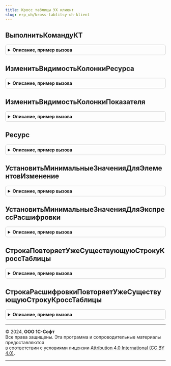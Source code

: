 ```yaml
---
title: Кросс таблицы УХ клиент
slug: erp_uh/kross-tablitsy-uh-klient
---
```



## ВыполнитьКомандуКТ
<details style="margin: 1em 0; padding: 0.5em; border: 1px solid #ccc; border-radius: 6px;">

<summary style="font-weight: bold; cursor: pointer;">Описание, пример вызова</summary>

```bsl

Процедура ВыполнитьКомандуКТ(Команда, Форма) экспорт Экспорт
```

Пример вызова
```bsl
КроссТаблицыУХКлиент.ВыполнитьКомандуКТ(Команда, Форма) экспорт);
```
</details>

## ИзменитьВидимостьКолонкиРесурса
<details style="margin: 1em 0; padding: 0.5em; border: 1px solid #ccc; border-radius: 6px;">

<summary style="font-weight: bold; cursor: pointer;">Описание, пример вызова</summary>

```bsl

Процедура ИзменитьВидимостьКолонкиРесурса(Форма, ОписаниеКТ, ОписаниеРесурса) экспорт Экспорт
```

Пример вызова
```bsl
КроссТаблицыУХКлиент.ИзменитьВидимостьКолонкиРесурса(Форма, ОписаниеКТ, ОписаниеРесурса) экспорт);
```
</details>

## ИзменитьВидимостьКолонкиПоказателя
<details style="margin: 1em 0; padding: 0.5em; border: 1px solid #ccc; border-radius: 6px;">

<summary style="font-weight: bold; cursor: pointer;">Описание, пример вызова</summary>

```bsl

Процедура ИзменитьВидимостьКолонкиПоказателя(Форма, ОписаниеКТ, ОписаниеПоказателя) экспорт Экспорт
```

Пример вызова
```bsl
КроссТаблицыУХКлиент.ИзменитьВидимостьКолонкиПоказателя(Форма, ОписаниеКТ, ОписаниеПоказателя) экспорт);
```
</details>

## Ресурс
<details style="margin: 1em 0; padding: 0.5em; border: 1px solid #ccc; border-radius: 6px;">

<summary style="font-weight: bold; cursor: pointer;">Описание, пример вызова</summary>

```bsl

Функция Ресурс(СтрокаКТ, ПериодКТ, ПрефиксРесурса) экспорт Экспорт
```

Пример вызова
```bsl
Результат = КроссТаблицыУХКлиент.Ресурс(СтрокаКТ, ПериодКТ, ПрефиксРесурса) экспорт);
```
</details>

## УстановитьМинимальныеЗначенияДляЭлементовИзменение
<details style="margin: 1em 0; padding: 0.5em; border: 1px solid #ccc; border-radius: 6px;">

<summary style="font-weight: bold; cursor: pointer;">Описание, пример вызова</summary>

```bsl

// Процедура устанавливает минимальные значения для колонок ресурсов Изменение, равное Исходному значению
Процедура УстановитьМинимальныеЗначенияДляЭлементовИзменение(ОписаниеКТ, Форма, ЭлементТаблицы) экспорт Экспорт
```

Пример вызова
```bsl
КроссТаблицыУХКлиент.УстановитьМинимальныеЗначенияДляЭлементовИзменение(ОписаниеКТ, Форма, ЭлементТаблицы) экспорт);
```
</details>

## УстановитьМинимальныеЗначенияДляЭкспрессРасшифровки
<details style="margin: 1em 0; padding: 0.5em; border: 1px solid #ccc; border-radius: 6px;">

<summary style="font-weight: bold; cursor: pointer;">Описание, пример вызова</summary>

```bsl

Процедура УстановитьМинимальныеЗначенияДляЭкспрессРасшифровки(ОписаниеКТ, Форма, Элемент) экспорт Экспорт
```

Пример вызова
```bsl
КроссТаблицыУХКлиент.УстановитьМинимальныеЗначенияДляЭкспрессРасшифровки(ОписаниеКТ, Форма, Элемент) экспорт);
```
</details>

## СтрокаПовторяетУжеСуществующуюСтрокуКроссТаблицы
<details style="margin: 1em 0; padding: 0.5em; border: 1px solid #ccc; border-radius: 6px;">

<summary style="font-weight: bold; cursor: pointer;">Описание, пример вызова</summary>

```bsl

Функция СтрокаПовторяетУжеСуществующуюСтрокуКроссТаблицы(ОписаниеКТ, Форма, ИдентификаторСтроки) экспорт Экспорт
```

Пример вызова
```bsl
Результат = КроссТаблицыУХКлиент.СтрокаПовторяетУжеСуществующуюСтрокуКроссТаблицы(ОписаниеКТ, Форма, ИдентификаторСтроки) экспорт);
```
</details>

## СтрокаРасшифровкиПовторяетУжеСуществующуюСтрокуКроссТаблицы
<details style="margin: 1em 0; padding: 0.5em; border: 1px solid #ccc; border-radius: 6px;">

<summary style="font-weight: bold; cursor: pointer;">Описание, пример вызова</summary>

```bsl

Функция СтрокаРасшифровкиПовторяетУжеСуществующуюСтрокуКроссТаблицы(ОписаниеКТ, Форма, ИдентификаторСтроки) экспорт Экспорт
```

Пример вызова
```bsl
Результат = КроссТаблицыУХКлиент.СтрокаРасшифровкиПовторяетУжеСуществующуюСтрокуКроссТаблицы(ОписаниеКТ, Форма, ИдентификаторСтроки) экспорт);
```
</details>

---

© 2024, **ООО 1С-Софт**  
Все права защищены. Эта программа и сопроводительные материалы предоставляются  
в соответствии с условиями лицензии [Attribution 4.0 International (CC BY 4.0)](https://creativecommons.org/licenses/by/4.0/legalcode).

---
